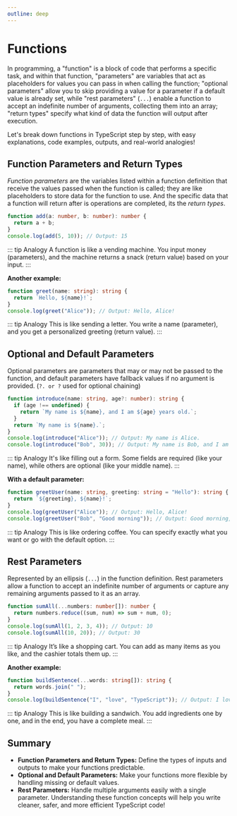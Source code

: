 ```yaml
---
outline: deep
---
```


# Functions

In programming, a "function" is a block of code that performs a specific task, and within that function, "parameters" are variables that act as placeholders for values you can pass in when calling the function; "optional parameters" allow you to skip providing a value for a parameter if a default value is already set, while "rest parameters" (`...`) enable a function to accept an indefinite number of arguments, collecting them into an array; "return types" specify what kind of data the function will output after execution.

Let's break down functions in TypeScript step by step, with easy explanations, code examples, outputs, and real-world analogies!

## Function Parameters and Return Types

_Function parameters_ are the variables listed within a function definition that receive the values passed when the function is called; they are like placeholders to store data for the function to use. And the specific data that a function will return after is operations are completed, its the _return types_.

```ts
function add(a: number, b: number): number {
  return a + b;
}
console.log(add(5, 10)); // Output: 15
```

::: tip Analogy
A function is like a vending machine. You input money (parameters), and the machine returns a snack (return value) based on your input.
:::

**Another example:**

```ts
function greet(name: string): string {
  return `Hello, ${name}!`;
}
console.log(greet("Alice")); // Output: Hello, Alice!
```

::: tip Analogy
This is like sending a letter. You write a name (parameter), and you get a personalized greeting (return value).
:::

## Optional and Default Parameters

Optional parameters are parameters that may or may not be passed to the function, and default parameters have fallback values if no argument is provided. (`?. or ?` used for optional chaining)

```ts
function introduce(name: string, age?: number): string {
  if (age !== undefined) {
    return `My name is ${name}, and I am ${age} years old.`;
  }
  return `My name is ${name}.`;
}
console.log(introduce("Alice")); // Output: My name is Alice.
console.log(introduce("Bob", 30)); // Output: My name is Bob, and I am 30 years old.
```

::: tip Analogy
It's like filling out a form. Some fields are required (like your name), while others are optional (like your middle name).
:::

**With a default parameter:**

```ts
function greetUser(name: string, greeting: string = "Hello"): string {
  return `${greeting}, ${name}!`;
}
console.log(greetUser("Alice")); // Output: Hello, Alice!
console.log(greetUser("Bob", "Good morning")); // Output: Good morning, Bob!
```

::: tip Analogy
This is like ordering coffee. You can specify exactly what you want or go with the default option.
:::

## Rest Parameters

Represented by an ellipsis (`...`) in the function definition. Rest parameters allow a function to accept an indefinite number of arguments or capture any remaining arguments passed to it as an array.

```ts
function sumAll(...numbers: number[]): number {
  return numbers.reduce((sum, num) => sum + num, 0);
}
console.log(sumAll(1, 2, 3, 4)); // Output: 10
console.log(sumAll(10, 20)); // Output: 30
```

::: tip Analogy
It’s like a shopping cart. You can add as many items as you like, and the cashier totals them up.
:::

**Another example:**

```ts
function buildSentence(...words: string[]): string {
  return words.join(" ");
}
console.log(buildSentence("I", "love", "TypeScript")); // Output: I love TypeScript
```

::: tip Analogy
This is like building a sandwich. You add ingredients one by one, and in the end, you have a complete meal.
:::

## Summary

- **Function Parameters and Return Types:** Define the types of inputs and outputs to make your functions predictable.
- **Optional and Default Parameters:** Make your functions more flexible by handling missing or default values.
- **Rest Parameters:** Handle multiple arguments easily with a single parameter.
  Understanding these function concepts will help you write cleaner, safer, and more efficient TypeScript code!

